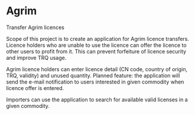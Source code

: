 # Agrim
Transfer Agrim licences

Scope of this project is to create an application for Agrim licence transfers. Licence holders who are unable to use the licence can offer the licence to other users to profit from it. This can prevent forfeiture of licence security and improve TRQ usage.

Agrim licence holders can enter licence detail (CN code, country of origin, TRQ, validity) and unused quantity. Planned feature: the application will send the e-mail notification to users interested in given commodity when licence offer is entered.

Importers can use the application to search for available valid licenses in a given commodity.
